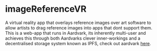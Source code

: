 # imageReferenceVR
A virtual reality app that overlays reference images over art software to allow artists to drag reference images into apps that dont support them.
This is a web-app that runs in Aardvark, its inherently multi-user and achieves this through both Aardvarks clever inner-workings and a decentralised storage system known as IPFS, check out aardvark [here](https://github.com/aardvarkxr/aardvark).

